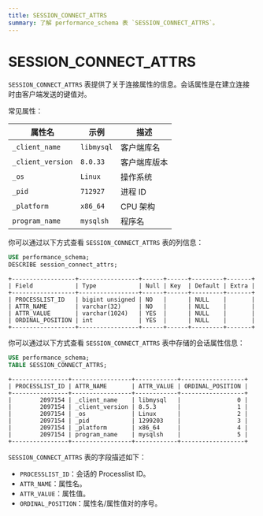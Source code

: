 ```yaml
---
title: SESSION_CONNECT_ATTRS
summary: 了解 performance_schema 表 `SESSION_CONNECT_ATTRS`。
---
```


# SESSION\_CONNECT\_ATTRS

`SESSION_CONNECT_ATTRS` 表提供了关于连接属性的信息。会话属性是在建立连接时由客户端发送的键值对。

常见属性：

| 属性名 | 示例 | 描述 |
|-------|-----|------|
| `_client_name` | `libmysql` | 客户端库名 |
| `_client_version` | `8.0.33` | 客户端库版本|
| `_os` | `Linux` | 操作系统 |
| `_pid` | `712927` | 进程 ID |
| `_platform` | `x86_64` | CPU 架构 |
| `program_name` | `mysqlsh` | 程序名  |

你可以通过以下方式查看 `SESSION_CONNECT_ATTRS` 表的列信息：

```sql
USE performance_schema;
DESCRIBE session_connect_attrs;
```

```
+------------------+-----------------+------+------+---------+-------+
| Field            | Type            | Null | Key  | Default | Extra |
+------------------+-----------------+------+------+---------+-------+
| PROCESSLIST_ID   | bigint unsigned | NO   |      | NULL    |       |
| ATTR_NAME        | varchar(32)     | NO   |      | NULL    |       |
| ATTR_VALUE       | varchar(1024)   | YES  |      | NULL    |       |
| ORDINAL_POSITION | int             | YES  |      | NULL    |       |
+------------------+-----------------+------+------+---------+-------+
```

你可以通过以下方式查看 `SESSION_CONNECT_ATTRS` 表中存储的会话属性信息：

```sql
USE performance_schema;
TABLE SESSION_CONNECT_ATTRS;
```

```
+----------------+-----------------+------------+------------------+
| PROCESSLIST_ID | ATTR_NAME       | ATTR_VALUE | ORDINAL_POSITION |
+----------------+-----------------+------------+------------------+
|        2097154 | _client_name    | libmysql   |                0 |
|        2097154 | _client_version | 8.5.3      |                1 |
|        2097154 | _os             | Linux      |                2 |
|        2097154 | _pid            | 1299203    |                3 |
|        2097154 | _platform       | x86_64     |                4 |
|        2097154 | program_name    | mysqlsh    |                5 |
+----------------+-----------------+------------+------------------+
```

`SESSION_CONNECT_ATTRS` 表的字段描述如下：

* `PROCESSLIST_ID`：会话的 Processlist ID。
* `ATTR_NAME`：属性名。
* `ATTR_VALUE`：属性值。
* `ORDINAL_POSITION`：属性名/属性值对的序号。
